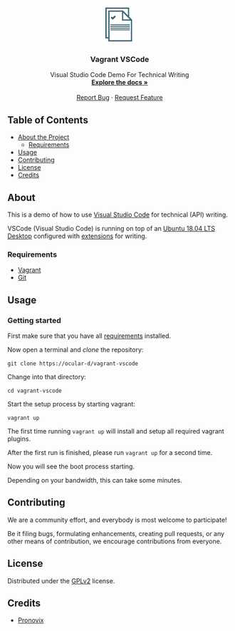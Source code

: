 <!-- PROJECT LOGO -->
<br />
<p align="center">
  <a href="https://github.com/ocular-d/vagrant-vscode">
    <img src="docs/assets/ocular-d-logo.png" alt="Logo" width="80" height="80">
  </a>

  <h3 align="center">Vagrant VSCode</h3>

  <p align="center">
    Visual Studio Code Demo For Technical Writing
    <br />
    <a href="https://github.com/ocular-d/vagrant-vscode"><strong>Explore the docs »</strong></a>
    <br />
    <br />
    <a href="https://github.com/ocular-d/Best-vagrant-vscode/issues">Report Bug</a>
    ·
    <a href="https://github.com/ocular-d/vagrant-vscode/issues">Request Feature</a>
  </p>
</p>

<!-- TABLE OF CONTENTS -->
## Table of Contents

- [About the Project](#about)
  - [Requirements](#requirements)
- [Usage](#usage)
- [Contributing](#contributing)
- [License](#license)
- [Credits](#credits)

<!-- ABOUT THE PROJECT -->
## About

This is a demo of how to use [Visual Studio Code](https://code.visualstudio.com/ "Link to website") for technical (API) writing.

VSCode (Visual Studio Code) is running on top of an [Ubuntu 18.04 LTS Desktop](https://ubuntu.com/download/desktop "Website of Ubuntu Desktop") configured with [extensions](https://code.visualstudio.com/docs/editor/extension-gallery "Link to website with VSCode extensions") for writing.

### Requirements

- [Vagrant](https://www.vagrantup.com/ "Link to website of Vagrant")
- [Git](https://git-scm.com/ "Link to website of Git")

## Usage

### Getting started

First make sure that you have all [requirements](#requirements) installed.

Now open a terminal and *clone* the repository:

```shell
git clone https://ocular-d/vagrant-vscode
```

Change into that directory:

```shell
cd vagrant-vscode
```

Start the setup process by starting vagrant:

```shell
vagrant up
```

The first time running `vagrant up` will install and setup all required vagrant plugins.

After the first run is finished, please run `vagrant up` for a second time.

Now you will see the boot process starting.

Depending on your bandwidth, this can take some minutes.

## Contributing

We are a community effort, and everybody is most welcome to participate!

Be it filing bugs, formulating enhancements, creating pull requests,
or any other means of contribution, we encourage contributions from everyone.

## License

Distributed under the [GPLv2](https://www.gnu.org/licenses/old-licenses/gpl-2.0.en.html "Link to license") license.

## Credits

- [Pronovix](https://pronovix.com/ "Link to Pronovix website")